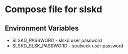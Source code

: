 # Compose file for slskd
## Environment Variables
- SLSKD_PASSWORD - slskd user password
- SLSKD_SLSK_PASSWORD - soulseek user password

